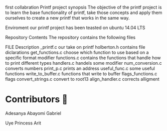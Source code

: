 first collabration
Printf project
synopsis
The objective of the printf project is to learn the base functionality of printf, take those concepts and apply them ourselves to create a new printf that works in the same way.

Enviroment
our printf project has been teasted on ubuntu 14.04 LTS

Repository Contents
The repository contains the following files

FILE	Description
_printf.c	our take on printf
holberton.h	contains file diclarations
get_functions.c	choose which function to use based on a specific format modifier
functions.c	contains the functions that handle how to print different types
handlers.c	handels some modifier
num_conversion.c	converts numbers
print_p.c	prints an address
useful_func.c	some useful functions
write_to_buffer.c	functions that write to buffer
flags_functions.c	flags
convert_strings.c	convert to root13
align_handler.c	corrects alligment

# Contributors 👫

Adesanya Abayomi Gabriel

Uye Princess Arit
